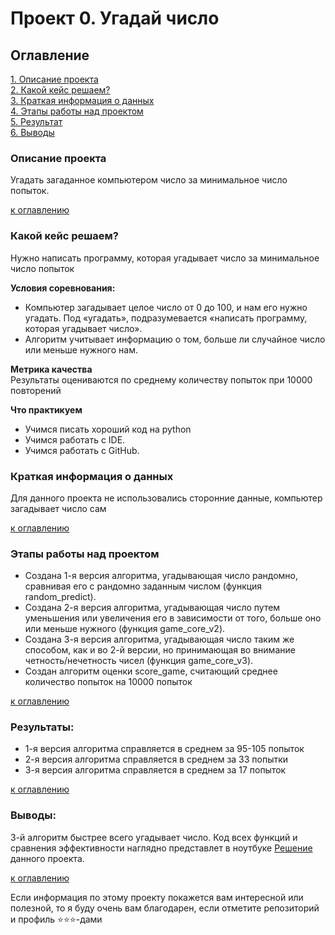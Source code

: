 # Проект 0. Угадай число

## Оглавление  
[1. Описание проекта](#описание-проекта)  
[2. Какой кейс решаем?](#какой-кейс-решаем)  
[3. Краткая информация о данных](#краткая-информация-о-данных)  
[4. Этапы работы над проектом](#этапы-работы-над-проектом)  
[5. Результат](#результаты)    
[6. Выводы](#выводы) 

### Описание проекта    
Угадать загаданное компьютером число за минимальное число попыток.

[к оглавлению](#оглавление)


### Какой кейс решаем?    
Нужно написать программу, которая угадывает число за минимальное число попыток

**Условия соревнования:**  
- Компьютер загадывает целое число от 0 до 100, и нам его нужно угадать. Под «угадать», подразумевается «написать программу, которая угадывает число».
- Алгоритм учитывает информацию о том, больше ли случайное число или меньше нужного нам.

**Метрика качества**     
Результаты оцениваются по среднему количеству попыток при 10000 повторений

**Что практикуем**     
* Учимся писать хороший код на python
* Учимся работать с IDE.
* Учимся работать с GitHub.


### Краткая информация о данных
Для данного проекта не использовались сторонние данные, компьютер загадывает число сам
  
[к оглавлению](#оглавление)


### Этапы работы над проектом  
* Создана 1-я версия алгоритма, угадывающая число рандомно, сравнивая его с рандомно заданным числом (функция random_predict).
* Создана 2-я версия алгоритма, угадывающая число путем уменьшения или увеличения его в зависимости от того, больше оно или меньше нужного (функция game_core_v2).
* Создана 3-я версия алгоритма, угадывающая число таким же способом, как и во 2-й версии, но принимающая во внимание четность/нечетность чисел (функция game_core_v3).
* Создан алгоритм оценки score_game, считающий среднее количество попыток на 10000 попыток

[к оглавлению](#оглавление)


### Результаты:  
* 1-я версия алгоритма справляется в среднем за 95-105 попыток
* 2-я версия алгоритма справляется в среднем за 33 попытки
* 3-я версия алгоритма справляется в среднем за 17 попыток

[к оглавлению](#оглавление)


### Выводы:  
3-й алгоритм быстрее всего угадывает число. 
Код всех функций и сравнения эффективности наглядно представлет в ноутбуке [Решение](https://github.com/fliegerin/Data_science-SF/blob/main/Guess_number_game/%D0%A0%D0%B5%D1%88%D0%B5%D0%BD%D0%B8%D0%B5.ipynb) данного проекта. 

[к оглавлению](#оглавление)


Если информация по этому проекту покажется вам интересной или полезной, то я буду очень вам благодарен, если отметите репозиторий и профиль ⭐️⭐️⭐️-дами